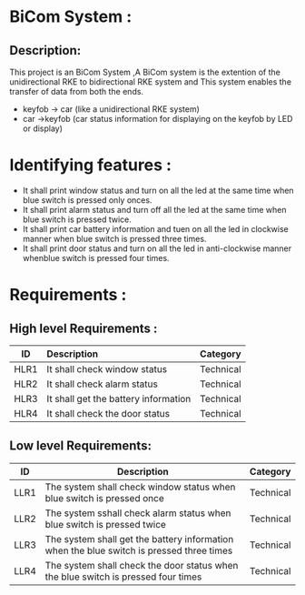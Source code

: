 # BiCom System :

## Description:

  This project is an BiCom System ,A BiCom system is the extention of the unidirectional RKE to bidirectional RKE system and This system enables the transfer of data from both the ends.
 * keyfob -> car (like a unidirectional RKE system) 
 * car ->keyfob (car status information for displaying on the keyfob by LED or display) 

# Identifying features :
* It shall print window status and turn on all the led at the same time when blue switch is pressed only onces.
* It shall print alarm status and turn off all the led at the same time when blue switch is pressed twice.
* It shall print car battery information and tuen on all the led in clockwise manner when blue switch is pressed three times.
* It shall print door status and turn on all the led in anti-clockwise manner whenblue switch is pressed four times.





# Requirements :
## High level Requirements :
|    ID                        |              Description                  | Category   | 
 |-------------------------------|:------------------------------------------|------------|
 | HLR1                          | It shall check window status  | Technical |
 |  HLR2                        | It shall check alarm status  | Technical |
 | HLR3                          |It shall get the battery information| Technical |
 | HLR4                          | It shall check the door status | Technical |

 
## Low level Requirements:
|    ID      |              Description                  |  Category   | 
|-------------------------------|------------------------------------------| ---------------- |
| LLR1 | The system shall check window status when blue switch is pressed once |  Technical |
| LLR2 |The system sshall check alarm status when blue switch is pressed twice |  Technical |
| LLR3 | The system shall get the battery information when the blue switch is pressed three times|  Technical |
| LLR4 |The system shall check the door status when the blue switch is pressed four times|  Technical |
